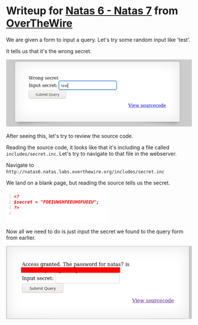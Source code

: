 # Writeup for [Natas 6 - Natas 7](http://natas6.natas.labs.overthewire.org) from [OverTheWire](https://overthewire.org)

We are given a form to input a query. Let's try some random input like 'test'.

It tells us that it's the wrong secret.

![](./img/test.png)

After seeing this, let's try to review the source code.

Reading the source code, it looks like that it's including a file called `includes/secret.inc`. Let's try to navigate to that file in the webserver.

Navigate to `http://natas6.natas.labs.overthewire.org/includes/secret.inc`

We land on a blank page, but reading the source tells us the secret.

![](./img/secret.png)

Now all we need to do is just input the secret we found to the query form from earlier.

![](./img/password.png)
